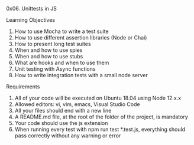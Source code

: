 0x06. Unittests in JS

Learning Objectives

1. How to use Mocha to write a test suite
2. How to use different assertion libraries (Node or Chai)
3. How to present long test suites
4. When and how to use spies
5. When and how to use stubs
6. What are hooks and when to use them
7. Unit testing with Async functions
8. How to write integration tests with a small node server

Requirements

1. All of your code will be executed on Ubuntu 18.04 using Node 12.x.x
2. Allowed editors: vi, vim, emacs, Visual Studio Code
3. All your files should end with a new line
4. A README.md file, at the root of the folder of the project, is mandatory
5. Your code should use the js extension
6. When running every test with npm run test *.test.js, everything should pass correctly without any warning or error
